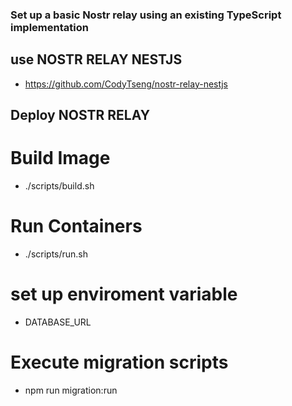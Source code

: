 ### Set up a basic Nostr relay using an existing TypeScript implementation

## use NOSTR RELAY NESTJS

- https://github.com/CodyTseng/nostr-relay-nestjs

## Deploy NOSTR RELAY

# Build Image

- ./scripts/build.sh

# Run Containers

- ./scripts/run.sh

# set up enviroment variable

- DATABASE_URL

# Execute migration scripts

- npm run migration:run
